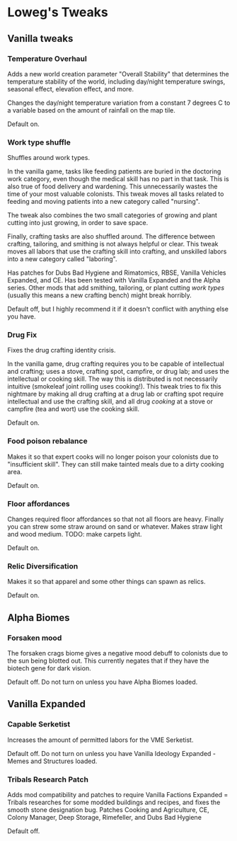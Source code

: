 # Loweg's Tweaks

## Vanilla tweaks
### Temperature Overhaul
Adds a new world creation parameter "Overall Stability" that determines the temperature stability of the world, including day/night temperature swings, seasonal effect, elevation effect, and more.

Changes the day/night temperature variation from a constant 7 degrees C to a variable based on the amount of rainfall on the map tile.

Default on.
### Work type shuffle
Shuffles around work types.

In the vanilla game, tasks like feeding patients are buried in the doctoring work category, even though the medical skill has no part in that task. This is also true of food delivery and wardening. This unnecessarily wastes the time of your most valuable colonists. This tweak moves all tasks related to feeding and moving patients into a new category called "nursing".

The tweak also combines the two small categories of growing and plant cutting into just growing, in order to save space.

Finally, crafting tasks are also shuffled around. The difference between crafting, tailoring, and smithing is not always helpful or clear. This tweak moves all labors that use the crafting skill into crafting, and unskilled labors into a new category called "laboring".

Has patches for Dubs Bad Hygiene and Rimatomics, RBSE, Vanilla Vehicles Expanded, and CE. Has been tested with Vanilla Expanded and the Alpha series. Other mods that add smithing, tailoring, or plant cutting *work types* (usually this means a new crafting bench) might break horribly.

Default off, but I highly recommend it if it doesn't conflict with anything else you have.
### Drug Fix
Fixes the drug crafting identity crisis.

In the vanilla game, drug crafting requires you to be capable of intellectual and crafting; uses a stove, crafting spot, campfire, or drug lab; and uses the intellectual or cooking skill. The way this is distributed is not necessarily intuitive (smokeleaf joint rolling uses cooking!). This tweak tries to fix this nightmare by making all drug crafting at a drug lab or crafting spot require intellectual and use the crafting skill, and all drug *cooking* at a stove or campfire (tea and wort) use the cooking skill.

Default on.
### Food poison rebalance
Makes it so that expert cooks will no longer poison your colonists due to "insufficient skill". They can still make tainted meals due to a dirty cooking area.

Default on.
### Floor affordances
Changes required floor affordances so that not all floors are heavy. Finally you can strew some straw around on sand or whatever. Makes straw light and wood medium. TODO: make carpets light.

Default on.
### Relic Diversification
Makes it so that apparel and some other things can spawn as relics.

Default on.
## Alpha Biomes
### Forsaken mood
The forsaken crags biome gives a negative mood debuff to colonists due to the sun being blotted out. This currently negates that if they have the biotech gene for dark vision.

Default off. Do not turn on unless you have Alpha Biomes loaded.

## Vanilla Expanded
### Capable Serketist
Increases the amount of permitted labors for the VME Serketist.

Default off. Do not turn on unless you have Vanilla Ideology Expanded - Memes and Structures loaded.

### Tribals Research Patch
Adds mod compatibility and patches to require Vanilla Factions Expanded = Tribals researches for some modded buildings and recipes, and fixes the smooth stone designation bug. Patches Cooking and Agriculture, CE, Colony Manager, Deep Storage, Rimefeller, and Dubs Bad Hygiene

Default off.
